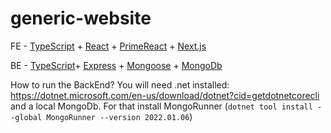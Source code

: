 # generic-website

FE - [TypeScript](https://www.typescriptlang.org/) + [React](https://react.dev/) +  [PrimeReact](https://www.primefaces.org/primereact-v8/) + [Next.js](https://nextjs.org/)

BE - [TypeScript](https://www.typescriptlang.org/)+ [Express](https://expressjs.com/)  + [Mongoose](https://mongoosejs.com/) + [MongoDb](https://www.mongodb.com/docs/drivers/node/current/)


How to run the BackEnd?
You will need .net installed: https://dotnet.microsoft.com/en-us/download/dotnet?cid=getdotnetcorecli
and a local MongoDb. For that install MongoRunner (`dotnet tool install --global MongoRunner --version 2022.01.06`)
